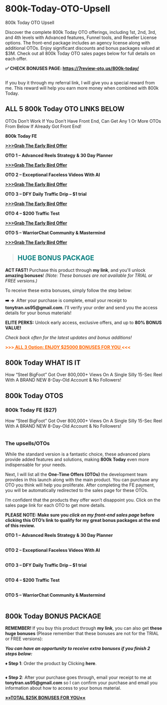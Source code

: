 # 800k-Today-OTO-Upsell
800k Today OTO Upsell
<div class="article-main__content" data-test-id="publishing-text-block">
<p><span class="">Discover the complete </span><span class="font-[700]">800k Today OTO</span><span class=""> offerings, including 1st, 2nd, 3rd, and 4th levels with Advanced features, Funnel tools, and Reseller License options. The front-end package includes an agency license along with additional OTOs. Enjoy significant discounts and </span><span class="font-[700]">bonus packages valued at $3M</span><span class="">. Check out all 800k Today OTO sales pages below for full details on each offer.</span></p>
</div>
<p><strong><span class="font-[700]">✅️ CHECK BONUSES PAGE: <a href="https://7review-oto.us/800k-today/">https://7review-oto.us/800k-today/</a></span></strong></p>
<figure class="w-richtext-align-center w-richtext-figure-type-image" data-w-id="170f9d88-1bea-a546-006e-a2c582814930" data-wf-id="[&quot;170f9d88-1bea-a546-006e-a2c582814930&quot;]" data-automation-id="dyn-item-post-body-input">
<div data-w-id="170f9d88-1bea-a546-006e-a2c582814931" data-wf-id="[&quot;170f9d88-1bea-a546-006e-a2c582814931&quot;]" data-automation-id="dyn-item-post-body-input"><img src="https://cdn.prod.website-files.com/650d25b7d6ebe9d9032aa4e3/672df9638eddc7c9f44c0390_800k-Today.png" alt="" data-automation-id="dyn-item-post-body-input" data-wf-id="[&quot;2b5a8951-28d0-69b6-2f8a-ae07ae76022b&quot;]" data-w-id="2b5a8951-28d0-69b6-2f8a-ae07ae76022b" /></div>
</figure>
<p data-w-id="d771310b-bfff-7fbc-9c97-74b6be18e1a6" data-wf-id="[&quot;d771310b-bfff-7fbc-9c97-74b6be18e1a6&quot;]" data-automation-id="dyn-item-post-body-input">If you buy it through my referral link, I will give you a special reward from me. This reward will help you earn more money when combined with 800k Today.</p>
<h2 data-w-id="42a8f0bf-1c60-3653-f754-cacd354de212" data-wf-id="[&quot;42a8f0bf-1c60-3653-f754-cacd354de212&quot;]" data-automation-id="dyn-item-post-body-input"><strong data-w-id="d4ac5654-72e6-2f78-5d1d-8108925eee62" data-wf-id="[&quot;d4ac5654-72e6-2f78-5d1d-8108925eee62&quot;]" data-automation-id="dyn-item-post-body-input">ALL 5 800k Today OTO LINKS BELOW</strong></h2>
<p data-w-id="80038a44-039b-2a14-0602-88ddcbcc0ac2" data-wf-id="[&quot;80038a44-039b-2a14-0602-88ddcbcc0ac2&quot;]" data-automation-id="dyn-item-post-body-input">OTOs Don’t Work If You Don’t Have Front End, Can Get Any 1 Or More OTOs From Below If Already Got Front End!</p>
<p data-w-id="2fcf4731-478d-add3-1548-979da206eb01" data-wf-id="[&quot;2fcf4731-478d-add3-1548-979da206eb01&quot;]" data-automation-id="dyn-item-post-body-input"><strong data-w-id="58145d7f-2bb1-e14a-4240-eafc450f569b" data-wf-id="[&quot;58145d7f-2bb1-e14a-4240-eafc450f569b&quot;]" data-automation-id="dyn-item-post-body-input">800k Today FE</strong></p>
<p data-w-id="2fcf4731-478d-add3-1548-979da206eb01" data-wf-id="[&quot;2fcf4731-478d-add3-1548-979da206eb01&quot;]" data-automation-id="dyn-item-post-body-input"><a href="https://warriorplus.com/o2/a/cdl3f5l/0/LI" target="_blank" rel="noopener" data-w-id="5228b537-91cf-42c5-8452-38695742c17b" data-wf-id="[&quot;5228b537-91cf-42c5-8452-38695742c17b&quot;]" data-automation-id="dyn-item-post-body-input"><strong data-w-id="ec3dd49e-5f74-0370-6fd0-d5bc006e11b9" data-wf-id="[&quot;ec3dd49e-5f74-0370-6fd0-d5bc006e11b9&quot;]" data-automation-id="dyn-item-post-body-input">&gt;&gt;&gt;Grab The Early Bird Offer</strong></a></p>
<p data-w-id="7529dbd2-1e19-4285-9fff-d27b71a8dc84" data-wf-id="[&quot;7529dbd2-1e19-4285-9fff-d27b71a8dc84&quot;]" data-automation-id="dyn-item-post-body-input"><strong data-w-id="e7d8ef65-b81e-5d34-22ea-fc96287b9eda" data-wf-id="[&quot;e7d8ef65-b81e-5d34-22ea-fc96287b9eda&quot;]" data-automation-id="dyn-item-post-body-input">OTO 1 – Advanced Reels Strategy &amp; 30 Day Planner</strong></p>
<p data-w-id="7529dbd2-1e19-4285-9fff-d27b71a8dc84" data-wf-id="[&quot;7529dbd2-1e19-4285-9fff-d27b71a8dc84&quot;]" data-automation-id="dyn-item-post-body-input"><a href="https://7review-oto.us/800k-today/"><strong data-w-id="ec3dd49e-5f74-0370-6fd0-d5bc006e11b9" data-wf-id="[&quot;ec3dd49e-5f74-0370-6fd0-d5bc006e11b9&quot;]" data-automation-id="dyn-item-post-body-input">&gt;&gt;&gt;Grab The Early Bird Offer</strong></a></p>
<p data-w-id="3156df3c-eef1-9df3-1076-6efb72ae6096" data-wf-id="[&quot;3156df3c-eef1-9df3-1076-6efb72ae6096&quot;]" data-automation-id="dyn-item-post-body-input"><strong data-w-id="1e111304-ba19-c4ba-19ed-e668fb5fc94b" data-wf-id="[&quot;1e111304-ba19-c4ba-19ed-e668fb5fc94b&quot;]" data-automation-id="dyn-item-post-body-input">OTO 2 – Exceptional Faceless Videos With AI</strong></p>
<p data-w-id="3156df3c-eef1-9df3-1076-6efb72ae6096" data-wf-id="[&quot;3156df3c-eef1-9df3-1076-6efb72ae6096&quot;]" data-automation-id="dyn-item-post-body-input"><a href="https://7review-oto.us/800k-today/"><strong data-w-id="ec3dd49e-5f74-0370-6fd0-d5bc006e11b9" data-wf-id="[&quot;ec3dd49e-5f74-0370-6fd0-d5bc006e11b9&quot;]" data-automation-id="dyn-item-post-body-input">&gt;&gt;&gt;Grab The Early Bird Offer</strong></a></p>
<p data-w-id="f87806fe-d3f8-0fad-1fcf-668297adbdc9" data-wf-id="[&quot;f87806fe-d3f8-0fad-1fcf-668297adbdc9&quot;]" data-automation-id="dyn-item-post-body-input"><strong data-w-id="f375ec2c-2ca6-8714-6200-4e515e238d7a" data-wf-id="[&quot;f375ec2c-2ca6-8714-6200-4e515e238d7a&quot;]" data-automation-id="dyn-item-post-body-input">OTO 3 – DFY Daily Traffic Drip – $1 trial</strong></p>
<p data-w-id="f87806fe-d3f8-0fad-1fcf-668297adbdc9" data-wf-id="[&quot;f87806fe-d3f8-0fad-1fcf-668297adbdc9&quot;]" data-automation-id="dyn-item-post-body-input"><a href="https://7review-oto.us/800k-today/"><strong data-w-id="ec3dd49e-5f74-0370-6fd0-d5bc006e11b9" data-wf-id="[&quot;ec3dd49e-5f74-0370-6fd0-d5bc006e11b9&quot;]" data-automation-id="dyn-item-post-body-input">&gt;&gt;&gt;Grab The Early Bird Offer</strong></a></p>
<p data-w-id="7c5d9026-4b00-8a5e-ac5e-2d0fb033fc4c" data-wf-id="[&quot;7c5d9026-4b00-8a5e-ac5e-2d0fb033fc4c&quot;]" data-automation-id="dyn-item-post-body-input"><strong data-w-id="a8210922-8103-de48-13d9-310ff36316a6" data-wf-id="[&quot;a8210922-8103-de48-13d9-310ff36316a6&quot;]" data-automation-id="dyn-item-post-body-input">OTO 4 – $200 Traffic Test</strong></p>
<p data-w-id="7c5d9026-4b00-8a5e-ac5e-2d0fb033fc4c" data-wf-id="[&quot;7c5d9026-4b00-8a5e-ac5e-2d0fb033fc4c&quot;]" data-automation-id="dyn-item-post-body-input"><a href="https://7review-oto.us/800k-today/"><strong data-w-id="ec3dd49e-5f74-0370-6fd0-d5bc006e11b9" data-wf-id="[&quot;ec3dd49e-5f74-0370-6fd0-d5bc006e11b9&quot;]" data-automation-id="dyn-item-post-body-input">&gt;&gt;&gt;Grab The Early Bird Offer</strong></a></p>
<p data-w-id="4d652aa2-ee69-860d-d52e-0d96b05c5f28" data-wf-id="[&quot;4d652aa2-ee69-860d-d52e-0d96b05c5f28&quot;]" data-automation-id="dyn-item-post-body-input"><strong data-w-id="94e564fe-66c8-a28c-d6a4-8b1f7df7df8d" data-wf-id="[&quot;94e564fe-66c8-a28c-d6a4-8b1f7df7df8d&quot;]" data-automation-id="dyn-item-post-body-input">OTO 5 – WarriorChat Community &amp; Mastermind</strong></p>
<p data-w-id="4d652aa2-ee69-860d-d52e-0d96b05c5f28" data-wf-id="[&quot;4d652aa2-ee69-860d-d52e-0d96b05c5f28&quot;]" data-automation-id="dyn-item-post-body-input"><a href="https://7review-oto.us/800k-today/"><strong data-w-id="ec3dd49e-5f74-0370-6fd0-d5bc006e11b9" data-wf-id="[&quot;ec3dd49e-5f74-0370-6fd0-d5bc006e11b9&quot;]" data-automation-id="dyn-item-post-body-input">&gt;&gt;&gt;Grab The Early Bird Offer</strong></a></p>
<blockquote>
<h2><span style="color: #008080;"><b><strong>HUGE </strong>BONUS PACKAGE</b></span></h2>
</blockquote>
<p><strong>ACT FAST!</strong> Purchase this product through <strong>my link</strong>, and you'll unlock <strong>amazing bonuses</strong>! <em>(Note: These bonuses are not available for TRIAL or FREE versions.)</em></p>
<p>To receive these extra bonuses, simply follow the step below:</p>
<p><strong>➡️ →  </strong>After your purchase is complete, email your receipt to <strong>tonytran.us95@gmail.com</strong>. I’ll verify your order and send you the access details for your bonus materials!</p>
<p><strong>ELITE PERKS:</strong> Unlock early access, exclusive offers, and up to <strong>80% BONUS VALUE!</strong></p>
<p><em>Check back often for the latest updates and bonus additions!</em></p>
<p style="text-align: left;"><span style="color: #ff6600;"><strong>&gt;&gt;&gt;</strong><a style="color: #ff6600;" href="https://oto-bundle.webflow.io/posts/total-15k-bonuses-for-you" target="_blank" rel="nofollow noopener"><strong> ALL 3 Option: ENJOY $25000 BONUSES FOR YOU </strong></a><strong>&lt;&lt;&lt;</strong></span></p>
<h2 data-w-id="26870c76-a05f-3089-c037-4867eaa19331" data-wf-id="[&quot;26870c76-a05f-3089-c037-4867eaa19331&quot;]" data-automation-id="dyn-item-post-body-input"><strong data-w-id="3eabdda1-9a2d-832b-bcf8-6791b20b1780" data-wf-id="[&quot;3eabdda1-9a2d-832b-bcf8-6791b20b1780&quot;]" data-automation-id="dyn-item-post-body-input">800k Today WHAT IS IT</strong></h2>
<p data-w-id="50e2ebf9-6741-93e3-2cab-4c0565669031" data-wf-id="[&quot;50e2ebf9-6741-93e3-2cab-4c0565669031&quot;]" data-automation-id="dyn-item-post-body-input">How “Steel BigFoot” Got Over 800,000+ Views On A Single Silly 15-Sec Reel With A BRAND NEW 8-Day-Old Account &amp; No Followers!</p>
<h2 data-w-id="24d498d0-12e1-2771-84b2-aa2bd4b9806d" data-wf-id="[&quot;24d498d0-12e1-2771-84b2-aa2bd4b9806d&quot;]" data-automation-id="dyn-item-post-body-input"><strong data-w-id="0d4a7cad-5bf7-dacd-0a4a-d6882e056718" data-wf-id="[&quot;0d4a7cad-5bf7-dacd-0a4a-d6882e056718&quot;]" data-automation-id="dyn-item-post-body-input">800k Today OTOS</strong></h2>
<h3 data-w-id="5075f6cd-4db3-d69c-38d2-17d5f70afc10" data-wf-id="[&quot;5075f6cd-4db3-d69c-38d2-17d5f70afc10&quot;]" data-automation-id="dyn-item-post-body-input"><strong data-w-id="256bd637-92e4-18b6-edc6-b790ccc7ee9b" data-wf-id="[&quot;256bd637-92e4-18b6-edc6-b790ccc7ee9b&quot;]" data-automation-id="dyn-item-post-body-input">800k Today FE ($27)</strong></h3>
<p data-w-id="7eb8f8c2-34bf-8cb7-7dcb-dcabda5e6d66" data-wf-id="[&quot;7eb8f8c2-34bf-8cb7-7dcb-dcabda5e6d66&quot;]" data-automation-id="dyn-item-post-body-input">How “Steel BigFoot” Got Over 800,000+ Views On A Single Silly 15-Sec Reel With A BRAND NEW 8-Day-Old Account &amp; No Followers!</p>
<figure class="w-richtext-align-center w-richtext-figure-type-image" data-w-id="5be21a86-9c77-701c-4d9f-331d7adfc888" data-wf-id="[&quot;5be21a86-9c77-701c-4d9f-331d7adfc888&quot;]" data-automation-id="dyn-item-post-body-input">
<div data-w-id="5be21a86-9c77-701c-4d9f-331d7adfc889" data-wf-id="[&quot;5be21a86-9c77-701c-4d9f-331d7adfc889&quot;]" data-automation-id="dyn-item-post-body-input"><img src="https://cdn.prod.website-files.com/650d25b7d6ebe9d9032aa4e3/650d25f36a70a63a4141d745_Coupon-8.png" alt="" data-automation-id="dyn-item-post-body-input" data-wf-id="[&quot;2c76f12a-6633-55b2-927b-d225368c38ea&quot;]" data-w-id="2c76f12a-6633-55b2-927b-d225368c38ea" /></div>
</figure>
<h3 data-w-id="01657b01-4cd7-f1e8-3181-d72cfb6e6c22" data-wf-id="[&quot;01657b01-4cd7-f1e8-3181-d72cfb6e6c22&quot;]" data-automation-id="dyn-item-post-body-input"><strong data-w-id="41628131-4bfa-1503-bb4c-af2401e5c64c" data-wf-id="[&quot;41628131-4bfa-1503-bb4c-af2401e5c64c&quot;]" data-automation-id="dyn-item-post-body-input">The upsells/OTOs</strong></h3>
<p data-w-id="110ac346-2bb3-47ba-dba9-ef6e1c3fb9c9" data-wf-id="[&quot;110ac346-2bb3-47ba-dba9-ef6e1c3fb9c9&quot;]" data-automation-id="dyn-item-post-body-input">While the standard version is a fantastic choice, these advanced plans provide added features and solutions, making <strong data-w-id="fa791256-c9eb-68dc-ae59-ebe851e574a3" data-wf-id="[&quot;fa791256-c9eb-68dc-ae59-ebe851e574a3&quot;]" data-automation-id="dyn-item-post-body-input">800k Today</strong> even more indispensable for your needs.</p>
<p data-w-id="96bce8e9-37b9-3242-f9a5-ba5b70d29080" data-wf-id="[&quot;96bce8e9-37b9-3242-f9a5-ba5b70d29080&quot;]" data-automation-id="dyn-item-post-body-input">Next, I will list all the <strong data-w-id="2796235a-0e9d-ac2b-68ec-89a0f626599d" data-wf-id="[&quot;2796235a-0e9d-ac2b-68ec-89a0f626599d&quot;]" data-automation-id="dyn-item-post-body-input">One-Time Offers (OTOs)</strong> the development team provides in this launch along with the main product. You can purchase any OTO you think will help you proliferate. After completing the FE payment, you will be automatically redirected to the sales page for these OTOs.</p>
<p data-w-id="15bda76b-8132-3cf0-e6a2-fd0fe49e2ab2" data-wf-id="[&quot;15bda76b-8132-3cf0-e6a2-fd0fe49e2ab2&quot;]" data-automation-id="dyn-item-post-body-input">I’m confident that the products they offer won’t disappoint you. Click on the sales page link for each OTO to get more details.</p>
<p data-w-id="7545466d-9463-d674-116b-b90f7228cf7f" data-wf-id="[&quot;7545466d-9463-d674-116b-b90f7228cf7f&quot;]" data-automation-id="dyn-item-post-body-input"><strong data-w-id="92755478-5969-0e08-ae77-701bdf1b3ebd" data-wf-id="[&quot;92755478-5969-0e08-ae77-701bdf1b3ebd&quot;]" data-automation-id="dyn-item-post-body-input">PLEASE NOTE: Make sure you <em data-w-id="e8bebb3f-e196-fae0-f4af-e3008d8b684c" data-wf-id="[&quot;e8bebb3f-e196-fae0-f4af-e3008d8b684c&quot;]" data-automation-id="dyn-item-post-body-input">click on my front-end sales page</em> before clicking this OTO’s link to qualify for my great bonus packages at the end of this review.</strong></p>
<p data-w-id="cecee1f6-c6e2-a693-8c0c-3a4313d55c5d" data-wf-id="[&quot;cecee1f6-c6e2-a693-8c0c-3a4313d55c5d&quot;]" data-automation-id="dyn-item-post-body-input"><strong data-w-id="09d5d3a9-e9ab-e311-577c-b1d5fe6d0a48" data-wf-id="[&quot;09d5d3a9-e9ab-e311-577c-b1d5fe6d0a48&quot;]" data-automation-id="dyn-item-post-body-input">OTO 1 – Advanced Reels Strategy &amp; 30 Day Planner</strong><br data-w-id="LineBreak" data-wf-id="[&quot;LineBreak&quot;]" data-automation-id="dyn-item-post-body-input" />
<br />
</p>
<p data-w-id="4730c5f9-0f0a-d745-6073-edd6e3a4c44a" data-wf-id="[&quot;4730c5f9-0f0a-d745-6073-edd6e3a4c44a&quot;]" data-automation-id="dyn-item-post-body-input"><strong data-w-id="b3f2f78d-323b-0b77-c7ae-c25753959a26" data-wf-id="[&quot;b3f2f78d-323b-0b77-c7ae-c25753959a26&quot;]" data-automation-id="dyn-item-post-body-input">OTO 2 – Exceptional Faceless Videos With AI</strong><br data-w-id="LineBreak" data-wf-id="[&quot;LineBreak&quot;]" data-automation-id="dyn-item-post-body-input" />
<br />
</p>
<p data-w-id="670b08ff-43be-e9e2-2c09-e5910a6389cf" data-wf-id="[&quot;670b08ff-43be-e9e2-2c09-e5910a6389cf&quot;]" data-automation-id="dyn-item-post-body-input"><strong data-w-id="20a3a8bb-6866-0660-5654-209ea9a0ed1c" data-wf-id="[&quot;20a3a8bb-6866-0660-5654-209ea9a0ed1c&quot;]" data-automation-id="dyn-item-post-body-input">OTO 3 – DFY Daily Traffic Drip – $1 trial</strong><br data-w-id="LineBreak" data-wf-id="[&quot;LineBreak&quot;]" data-automation-id="dyn-item-post-body-input" />
<br />
</p>
<p data-w-id="d1ad5be1-a935-d989-3b2c-32bc8eceb034" data-wf-id="[&quot;d1ad5be1-a935-d989-3b2c-32bc8eceb034&quot;]" data-automation-id="dyn-item-post-body-input"><strong data-w-id="db10cc73-3676-4237-46d0-c4fecdc010f9" data-wf-id="[&quot;db10cc73-3676-4237-46d0-c4fecdc010f9&quot;]" data-automation-id="dyn-item-post-body-input">OTO 4 – $200 Traffic Test</strong><br data-w-id="LineBreak" data-wf-id="[&quot;LineBreak&quot;]" data-automation-id="dyn-item-post-body-input" />
<br />
</p>
<p data-w-id="8fd80527-1b97-fcdd-94f4-9268d7c9dce3" data-wf-id="[&quot;8fd80527-1b97-fcdd-94f4-9268d7c9dce3&quot;]" data-automation-id="dyn-item-post-body-input"><strong data-w-id="778b72c2-3fef-e352-c986-8981014d6ad6" data-wf-id="[&quot;778b72c2-3fef-e352-c986-8981014d6ad6&quot;]" data-automation-id="dyn-item-post-body-input">OTO 5 – WarriorChat Community &amp; Mastermind </strong><br data-w-id="LineBreak" data-wf-id="[&quot;LineBreak&quot;]" data-automation-id="dyn-item-post-body-input" />
<br />
</p>
<h2 data-w-id="61c43ddc-5305-fdd5-0f0a-78f37b556a43" data-wf-id="[&quot;61c43ddc-5305-fdd5-0f0a-78f37b556a43&quot;]" data-automation-id="dyn-item-post-body-input"><strong data-w-id="796173d4-86b9-13e5-8662-daa927815faf" data-wf-id="[&quot;796173d4-86b9-13e5-8662-daa927815faf&quot;]" data-automation-id="dyn-item-post-body-input">800k Today BONUS PACKAGE</strong></h2>
<p data-w-id="832c50ff-55e6-bff0-d353-0ae730133cc0" data-wf-id="[&quot;832c50ff-55e6-bff0-d353-0ae730133cc0&quot;]" data-automation-id="dyn-item-post-body-input"><strong data-w-id="947cc83b-6b00-8c79-f75d-c6ec55b9345d" data-wf-id="[&quot;947cc83b-6b00-8c79-f75d-c6ec55b9345d&quot;]" data-automation-id="dyn-item-post-body-input">REMEMBER! </strong>If you buy this product through <strong data-w-id="4b1b65ff-240f-164c-32a0-51991bef4411" data-wf-id="[&quot;4b1b65ff-240f-164c-32a0-51991bef4411&quot;]" data-automation-id="dyn-item-post-body-input">my link</strong>, you can also get <strong data-w-id="465efe85-9308-ffab-fa19-b4a46934c60e" data-wf-id="[&quot;465efe85-9308-ffab-fa19-b4a46934c60e&quot;]" data-automation-id="dyn-item-post-body-input">these huge bonuses</strong> (Please remember that these bonuses are not for the TRIAL or FREE versions):</p>
<p data-w-id="1e3368a7-0c86-dd6b-16fd-d746c902a7bb" data-wf-id="[&quot;1e3368a7-0c86-dd6b-16fd-d746c902a7bb&quot;]" data-automation-id="dyn-item-post-body-input"><strong data-w-id="6b28adf9-bc8b-df0c-23dd-9586f8c172a4" data-wf-id="[&quot;6b28adf9-bc8b-df0c-23dd-9586f8c172a4&quot;]" data-automation-id="dyn-item-post-body-input"><em data-w-id="a2de6ac7-7d4b-37e9-3cb0-c5b42271e793" data-wf-id="[&quot;a2de6ac7-7d4b-37e9-3cb0-c5b42271e793&quot;]" data-automation-id="dyn-item-post-body-input">You can have an opportunity to receive extra bonuses if you finish 2 steps below:</em></strong></p>
<p data-w-id="4e9d49fd-a9c2-3a65-7367-71c343456bfa" data-wf-id="[&quot;4e9d49fd-a9c2-3a65-7367-71c343456bfa&quot;]" data-automation-id="dyn-item-post-body-input"><strong data-w-id="2d2407b2-cb00-923f-8fd2-44df92fe8325" data-wf-id="[&quot;2d2407b2-cb00-923f-8fd2-44df92fe8325&quot;]" data-automation-id="dyn-item-post-body-input">♦ Step 1</strong>: Order the product by Clicking <strong data-w-id="ce453e14-07b0-aa47-ca1f-7afb28171bed" data-wf-id="[&quot;ce453e14-07b0-aa47-ca1f-7afb28171bed&quot;]" data-automation-id="dyn-item-post-body-input">here</strong>.</p>
<figure class="w-richtext-align-center w-richtext-figure-type-image" data-w-id="74967d8f-da32-658d-7c78-164fbe79dd4d" data-wf-id="[&quot;74967d8f-da32-658d-7c78-164fbe79dd4d&quot;]" data-automation-id="dyn-item-post-body-input">
<div data-w-id="74967d8f-da32-658d-7c78-164fbe79dd4e" data-wf-id="[&quot;74967d8f-da32-658d-7c78-164fbe79dd4e&quot;]" data-automation-id="dyn-item-post-body-input"><img src="https://cdn.prod.website-files.com/650d25b7d6ebe9d9032aa4e3/650d25f36a70a63a4141d745_Coupon-8.png" alt="" data-automation-id="dyn-item-post-body-input" data-wf-id="[&quot;f9dfa5e7-81eb-99dd-300c-cd60790b54e2&quot;]" data-w-id="f9dfa5e7-81eb-99dd-300c-cd60790b54e2" /></div>
</figure>
<p data-w-id="b1486207-bd12-3fbb-5b3e-092972a5dda4" data-wf-id="[&quot;b1486207-bd12-3fbb-5b3e-092972a5dda4&quot;]" data-automation-id="dyn-item-post-body-input"><strong data-w-id="24db3d77-adee-f310-6ee3-f2455e0bfc57" data-wf-id="[&quot;24db3d77-adee-f310-6ee3-f2455e0bfc57&quot;]" data-automation-id="dyn-item-post-body-input">♦ Step 2</strong>: After your purchase goes through, email your receipt to me at <strong data-w-id="d96a7880-15cf-934b-ad33-d1a9f8c76768" data-wf-id="[&quot;d96a7880-15cf-934b-ad33-d1a9f8c76768&quot;]" data-automation-id="dyn-item-post-body-input">tonytran.us95@gmail.com</strong> so I can confirm your purchase and email you information about how to access to your bonus material.</p>
<p data-w-id="55d5744f-9ee1-394f-7c37-4cc8ce739c82" data-wf-id="[&quot;55d5744f-9ee1-394f-7c37-4cc8ce739c82&quot;]" data-automation-id="dyn-item-post-body-input"><a href="https://oto-bundle.webflow.io/posts/total-15k-bonuses-for-you" target="_blank" rel="noopener" data-w-id="ffc06503-66fd-2780-6b3a-2cbc447a4a02" data-wf-id="[&quot;ffc06503-66fd-2780-6b3a-2cbc447a4a02&quot;]" data-automation-id="dyn-item-post-body-input"><strong data-w-id="e8ea654d-6dc4-8c86-7b67-bb80ab676fe4" data-wf-id="[&quot;e8ea654d-6dc4-8c86-7b67-bb80ab676fe4&quot;]" data-automation-id="dyn-item-post-body-input">»»TOTAL $25K BONUSES FOR YOU««</strong></a></p>
